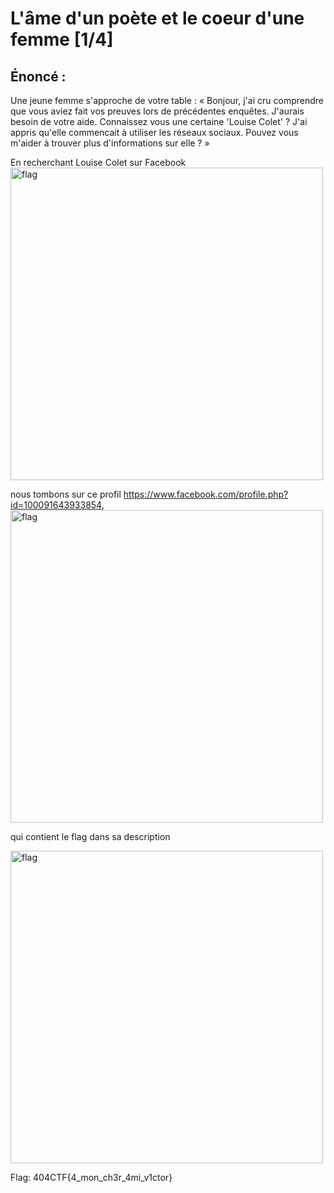 # L'âme d'un poète et le coeur d'une femme [1/4]

## Énoncé :

Une jeune femme s'approche de votre table : « Bonjour, j'ai cru comprendre que vous aviez fait vos preuves lors de précédentes enquêtes. J'aurais besoin de votre aide. Connaissez vous une certaine 'Louise Colet' ? J'ai appris qu'elle commencait à utiliser les réseaux sociaux. Pouvez vous m'aider à trouver plus d'informations sur elle ? »

En recherchant Louise Colet sur Facebook
<img alt="flag" src="search.jpg" width=500>

nous tombons sur ce profil https://www.facebook.com/profile.php?id=100091643933854,
<img alt="flag" src="louise.jpg" width=500>

qui contient le flag dans sa description

<img alt="flag" src="flag.jpg" width=500>

Flag: 404CTF{4_mon_ch3r_4mi_v1ctor}
